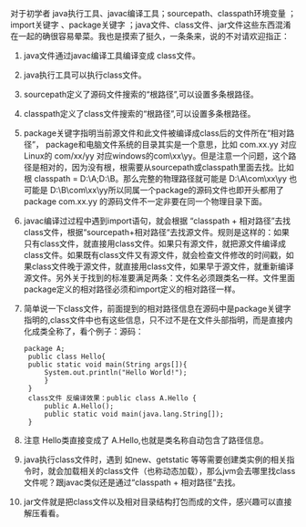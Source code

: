 对于初学者 java执行工具、javac编译工具；sourcepath、classpath环境变量 ；import关键字 、package关键字 ；java文件、class文件、jar文件这些东西混淆在一起的确很容易晕菜。我也是摸索了挺久，一条条来，说的不对请欢迎指正：

1. java文件通过javac编译工具编译变成 class文件。

2. java执行工具可以执行class文件。 

3. sourcepath定义了源码文件搜索的“根路径”,可以设置多条根路径。

4. classpath定义了class文件搜索的“根路径”,可以设置多条根路径。

5. package关键字指明当前源文件和此文件被编译成class后的文件所在“相对路径”， package和电脑文件系统的目录其实是一个意思，比如 com.xx.yy 对应 Linux的 com/xx/yy 对应windows的com\xx\yy。但是注意一个问题，这个路径是相对的，因为没有根，根需要从sourcepath或classpath里面去找。比如根 classpath = D:\A;D:\B。那么完整的物理路径就可能是 D:\A\com\xx\yy 也可能是 D:\B\com\xx\yy所以同属一个package的源码文件也即开头都用了 package com.xx.yy 的源码文件不一定非要在同一个物理目录下面。

6. javac编译过过程中遇到import语句，就会根据 “classpath + 相对路径”去找 class文件，根据“sourcepath+相对路径“去找源文件。规则是这样的：如果只有class文件，就直接用class文件。如果只有源文件，就把源文件编译成class文件。如果既有class文件又有源文件，就会检查文件修改的时间戳，如果class文件晚于源文件，就直接用class文件，如果早于源文件，就重新编译源文件。另外关于找到的标准要满足两条：文件名必须跟类名一样。文件里面package定义的相对路径必须和import定义的相对路径一样。

7. 简单说一下class文件，前面提到的相对路径信息在源码中是package关键字指明的,class文件中也有这些信息，只不过不是在文件头部指明，而是直接内化成类全称了，看个例子：源码：

   ```
   package A;
    public class Hello{
    public static void main(String args[]){
    	System.out.println("Hello World!");
    	}
    }
    class文件 反编译效果：public class A.Hello {
    	public A.Hello();
    	public static void main(java.lang.String[]);
    }
   ```

 


8. 注意 Hello类直接变成了 A.Hello,也就是类名称自动包含了路径信息。

9. java执行class文件时，遇到 如new、getstatic 等等需要创建类实例的相关指令时，就会加载相关的class文件（也称动态加载），那么jvm会去哪里找class文件呢？跟javac类似还是通过“classpath + 相对路径”去找。

10. jar文件就是把class文件以及相对目录结构打包而成的文件，感兴趣可以直接解压看看。